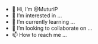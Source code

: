 - 👋 Hi, I’m @MuturiP
- 👀 I’m interested in ...
- 🌱 I’m currently learning ...
- 💞️ I’m looking to collaborate on ...
- 📫 How to reach me ...

<!---
MuturiP/MuturiP is a ✨ special ✨ repository because its `README.md` (this file) appears on your GitHub profile.
You can click the Preview link to take a look at your changes.
--->

